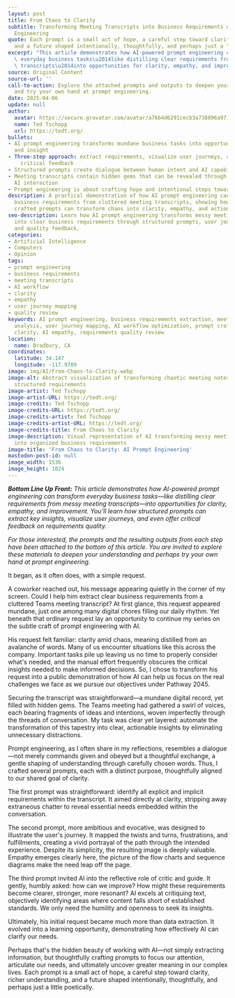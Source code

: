 ```yaml
---
layout: post
title: From Chaos to Clarity
subtitle: Transforming Meeting Transcripts into Business Requirements with AI Prompt
  Engineering
quote: Each prompt is a small act of hope, a careful step toward clarity, richer understanding,
  and a future shaped intentionally, thoughtfully, and perhaps just a little poetically.
excerpt: "This article demonstrates how AI-powered prompt engineering can transform\
  \ everyday business tasks\u2014like distilling clear requirements from messy meeting\
  \ transcripts\u2014into opportunities for clarity, empathy, and improvement."
source: Original Content
source-url: ''
call-to-action: Explore the attached prompts and outputs to deepen your understanding
  and try your own hand at prompt engineering.
date: 2025-04-06
update: null
author:
  avatar: https://secure.gravatar.com/avatar/a76b4d6291cecb3a738896a971bfb903?s=512&d=mp&r=g
  name: Ted Tschopp
  url: https://tedt.org/
bullets:
- AI prompt engineering transforms mundane business tasks into opportunities for clarity
  and insight
- Three-step approach: extract requirements, visualize user journeys, and provide
    critical feedback
- Structured prompts create dialogue between human intent and AI capability
- Meeting transcripts contain hidden gems that can be revealed through thoughtful
  AI interaction
- Prompt engineering is about crafting hope and intentional steps toward understanding
description: A practical demonstration of how AI prompt engineering can extract clear
  business requirements from cluttered meeting transcripts, showing how three carefully
  crafted prompts can transform chaos into clarity, empathy, and actionable insights.
seo-description: Learn how AI prompt engineering transforms messy meeting transcripts
  into clear business requirements through structured prompts, user journey mapping,
  and quality feedback.
categories:
- Artificial Intelligence
- Computers
- Opinion
tags:
- prompt engineering
- business requirements
- meeting transcripts
- AI workflow
- clarity
- empathy
- user journey mapping
- quality review
keywords: AI prompt engineering, business requirements extraction, meeting transcript
  analysis, user journey mapping, AI workflow optimization, prompt crafting, business
  clarity, AI empathy, requirements quality review
location:
  name: Bradbury, CA
coordinates:
  latitude: 34.147
  longitude: -117.9709
image: img/AI/From-Chaos-to-Clarity.webp
image-alt: Abstract visualization of transforming chaotic meeting notes into clear
  structured requirements
image-artist: Ted Tschopp
image-artist-URL: https://tedt.org/
image-credits: Ted Tschopp
image-credits-URL: https://tedt.org/
image-credits-artist: Ted Tschopp
image-credits-artist-URL: https://tedt.org/
image-credits-title: From Chaos to Clarity
image-description: Visual representation of AI transforming messy meeting transcripts
  into organized business requirements
image-title: 'From Chaos to Clarity: AI Prompt Engineering'
mastodon-post-id: null
image_width: 1536
image_height: 1024
---
```

_**Bottom Line Up Front:**_ _This article demonstrates how AI-powered prompt engineering can transform everyday business tasks—like distilling clear requirements from messy meeting transcripts—into opportunities for clarity, empathy, and improvement. You’ll learn how structured prompts can extract key insights, visualize user journeys, and even offer critical feedback on requirements quality._

_For those interested, the prompts and the resulting outputs from each step have been attached to the bottom of this article. You are invited to explore these materials to deepen your understanding and perhaps try your own hand at prompt engineering._

It began, as it often does, with a simple request.

A coworker reached out, his message appearing quietly in the corner of my screen. Could I help him extract clear business requirements from a cluttered Teams meeting transcript? At first glance, this request appeared mundane, just one among many digital chores filling our daily rhythm. Yet beneath that ordinary request lay an opportunity to continue my series on the subtle craft of prompt engineering with AI.

His request felt familiar: clarity amid chaos, meaning distilled from an avalanche of words. Many of us encounter situations like this across the company. Important tasks pile up leaving us no time to properly consider what's needed, and the manual effort frequently obscures the critical insights needed to make informed decisions. So, I chose to transform his request into a public demonstration of how AI can help us focus on the real challenges we face as we pursue our objectives under Pathway 2045.

Securing the transcript was straightforward—a mundane digital record, yet filled with hidden gems. The Teams meeting had gathered a swirl of voices, each bearing fragments of ideas and intentions, woven imperfectly through the threads of conversation. My task was clear yet layered: automate the transformation of this tapestry into clear, actionable insights by eliminating unnecessary distractions.

Prompt engineering, as I often share in my reflections, resembles a dialogue—not merely commands given and obeyed but a thoughtful exchange, a gentle shaping of understanding through carefully chosen words. Thus, I crafted several prompts, each with a distinct purpose, thoughtfully aligned to our shared goal of clarity.

The first prompt was straightforward: identify all explicit and implicit requirements within the transcript. It aimed directly at clarity, stripping away extraneous chatter to reveal essential needs embedded within the conversation.

The second prompt, more ambitious and evocative, was designed to illustrate the user's journey. It mapped the twists and turns, frustrations, and fulfillments, creating a vivid portrayal of the path through the intended experience. Despite its simplicity, the resulting image is deeply valuable. Empathy emerges clearly here, the picture of the flow charts and sequence diagrams make the need leap off the page.

The third prompt invited AI into the reflective role of critic and guide. It gently, humbly asked: how can we improve? How might these requirements become clearer, stronger, more resonant? AI excels at critiquing text, objectively identifying areas where content falls short of established standards. We only need the humility and openness to seek its insights.

Ultimately, his initial request became much more than data extraction. It evolved into a learning opportunity, demonstrating how effectively AI can clarify our needs.

Perhaps that's the hidden beauty of working with AI—not simply extracting information, but thoughtfully crafting prompts to focus our attention, articulate our needs, and ultimately uncover greater meaning in our complex lives. Each prompt is a small act of hope, a careful step toward clarity, richer understanding, and a future shaped intentionally, thoughtfully, and perhaps just a little poetically.